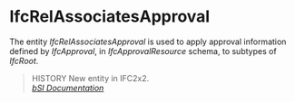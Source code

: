 IfcRelAssociatesApproval
========================
The entity _IfcRelAssociatesApproval_ is used to apply approval information
defined by _IfcApproval_, in _IfcApprovalResource_ schema, to subtypes of
_IfcRoot_.  
  
> HISTORY  New entity in IFC2x2.  
[ _bSI
Documentation_](https://standards.buildingsmart.org/IFC/DEV/IFC4_2/FINAL/HTML/schema/ifccontrolextension/lexical/ifcrelassociatesapproval.htm)


